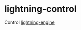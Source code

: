 lightning-control
=================

Control [lightning-engine](1)

[1]: https://github.com/briansorahan/lightning-engine
